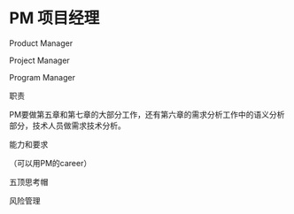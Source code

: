 # PM 项目经理

Product Manager

Project Manager

Program Manager

职责

PM要做第五章和第七章的大部分工作，还有第六章的需求分析工作中的语义分析部分，技术人员做需求技术分析。

能力和要求

（可以用PM的career）

五顶思考帽

风险管理

